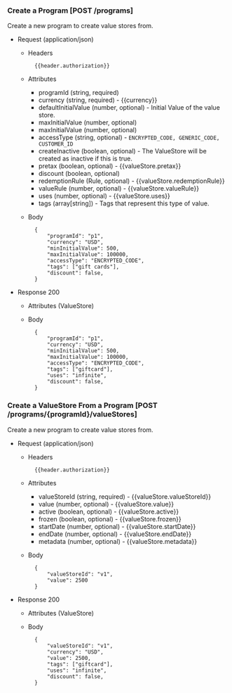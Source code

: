### Create a Program [POST /programs]

Create a new program to create value stores from.

+ Request (application/json)
    + Headers
    
            {{header.authorization}}

    + Attributes
        + programId (string, required) 
        + currency (string, required) - {{currency}}
        + defaultInitialValue (number, optional) - Initial Value of the value store.
        + maxInitialValue (number, optional)
        + maxInitialValue (number, optional) 
        + accessType (string, optional) - `ENCRYPTED_CODE, GENERIC_CODE, CUSTOMER_ID`
        + createInactive (boolean, optional) - The ValueStore will be created as inactive if this is true. 
        + pretax (boolean, optional) - {{valueStore.pretax}}
        + discount (boolean, optional) 
        + redemptionRule (Rule, optional) - {{valueStore.redemptionRule}}
        + valueRule (number, optional) - {{valueStore.valueRule}}
        + uses (number, optional) - {{valueStore.uses}}
        + tags (array[string]) - Tags that represent this type of value.
        
    + Body
    
            {
                "programId": "p1",
                "currency": "USD",
                "minInitialValue": 500,
                "maxInitialValue": 100000,
                "accessType": "ENCRYPTED_CODE",
                "tags": ["gift cards"],
                "discount": false, 
            }
    
+ Response 200
    + Attributes (ValueStore)

    + Body
    
            {
                "programId": "p1",
                "currency": "USD",
                "minInitialValue": 500,
                "maxInitialValue": 100000,
                "accessType": "ENCRYPTED_CODE",
                "tags": ["giftcard"],
                "uses": "infinite",
                "discount": false, 
            }

### Create a ValueStore From a Program [POST /programs/{programId}/valueStores]

Create a new program to create value stores from.

+ Request (application/json)
    + Headers
    
            {{header.authorization}}

    + Attributes
        + valueStoreId (string, required) - {{valueStore.valueStoreId}}
        + value (number, optional) - {{valueStore.value}}
        + active (boolean, optional) - {{valueStore.active}}
        + frozen (boolean, optional) - {{valueStore.frozen}}
        + startDate (number, optional) - {{valueStore.startDate}}
        + endDate (number, optional) - {{valueStore.endDate}}
        + metadata (number, optional) - {{valueStore.metadata}}
        
    + Body
    
            {
                "valueStoreId": "v1",
                "value": 2500
            }
    
+ Response 200
    + Attributes (ValueStore)

    + Body
    
            {
                "valueStoreId": "v1",
                "currency": "USD",
                "value": 2500,
                "tags": ["giftcard"],
                "uses": "infinite",
                "discount": false, 
            }